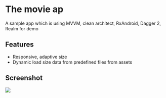 # The movie ap

A sample app which is using MVVM, clean architect, RxAndroid, Dagger 2, Realm for demo

## Features

- Responsive, adaptive size
- Dynamic load size data from predefined files from assets

## Screenshot

<img src="./screenshoots/movies.png">
